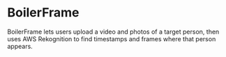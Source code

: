 # BoilerFrame

BoilerFrame lets users upload a video and photos of a target person, then uses AWS Rekognition to find timestamps and frames where that person appears.